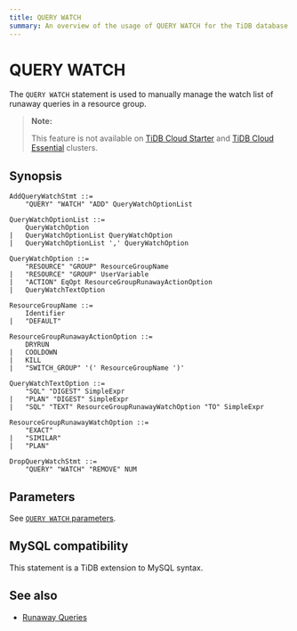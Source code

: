 ```yaml
---
title: QUERY WATCH
summary: An overview of the usage of QUERY WATCH for the TiDB database.
---
```


# QUERY WATCH

The `QUERY WATCH` statement is used to manually manage the watch list of runaway queries in a resource group.

> **Note:**
>
> This feature is not available on [TiDB Cloud Starter](https://docs.pingcap.com/tidbcloud/select-cluster-tier#starter) and [TiDB Cloud Essential](https://docs.pingcap.com/tidbcloud/select-cluster-tier#essential) clusters.

## Synopsis

```ebnf+diagram
AddQueryWatchStmt ::=
    "QUERY" "WATCH" "ADD" QueryWatchOptionList

QueryWatchOptionList ::=
    QueryWatchOption
|   QueryWatchOptionList QueryWatchOption
|   QueryWatchOptionList ',' QueryWatchOption

QueryWatchOption ::=
    "RESOURCE" "GROUP" ResourceGroupName
|   "RESOURCE" "GROUP" UserVariable
|   "ACTION" EqOpt ResourceGroupRunawayActionOption
|   QueryWatchTextOption

ResourceGroupName ::=
    Identifier
|   "DEFAULT"

ResourceGroupRunawayActionOption ::=
    DRYRUN
|   COOLDOWN
|   KILL
|   "SWITCH_GROUP" '(' ResourceGroupName ')'

QueryWatchTextOption ::=
    "SQL" "DIGEST" SimpleExpr
|   "PLAN" "DIGEST" SimpleExpr
|   "SQL" "TEXT" ResourceGroupRunawayWatchOption "TO" SimpleExpr

ResourceGroupRunawayWatchOption ::=
    "EXACT"
|   "SIMILAR"
|   "PLAN"

DropQueryWatchStmt ::=
    "QUERY" "WATCH" "REMOVE" NUM
```

## Parameters

See [`QUERY WATCH` parameters](/tidb-resource-control-runaway-queries.md#query-watch-parameters).

## MySQL compatibility

This statement is a TiDB extension to MySQL syntax.

## See also

* [Runaway Queries](/tidb-resource-control-runaway-queries.md)
